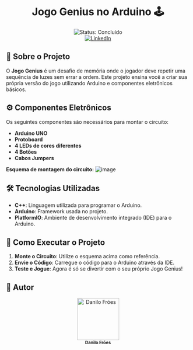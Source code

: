 <h1 align="center">Jogo Genius no Arduino 🕹️</h1>

<div align="center">
    <img src="https://img.shields.io/badge/STATUS-CONCLU%C3%8DDO-green" alt="Status: Concluído"/>
    <br>
    <a href="https://www.linkedin.com/in/danilodavi/">
        <img src="https://img.shields.io/badge/LinkedIn-blue?style=for-the-badge&logo=linkedin" alt="LinkedIn">
    </a>
</div>

## 📖 Sobre o Projeto

O **Jogo Genius** é um desafio de memória onde o jogador deve repetir uma sequência de luzes sem errar a ordem. Este projeto ensina você a criar sua própria versão do jogo utilizando Arduino e componentes eletrônicos básicos.

## ⚙️ Componentes Eletrônicos

Os seguintes componentes são necessários para montar o circuito:

- **Arduino UNO**
- **Protoboard**
- **4 LEDs de cores diferentes**
- **4 Botões**
- **Cabos Jumpers**

**Esquema de montagem do circuito:**
![image](https://github.com/user-attachments/assets/dd91f632-5cfa-446d-88fe-c754263154e6)

## 🛠️ Tecnologias Utilizadas

- **C++**: Linguagem utilizada para programar o Arduino.
- **Arduino**: Framework usada no projeto.
- **PlatformIO**: Ambiente de desenvolvimento integrado (IDE) para o Arduino.

## 📂 Como Executar o Projeto

1. **Monte o Circuito**: Utilize o esquema acima como referência.
2. **Envie o Código**: Carregue o código para o Arduino através da IDE.
3. **Teste e Jogue**: Agora é só se divertir com o seu próprio Jogo Genius!

## 👤 Autor

<div align="center">
    <a href="https://github.com/danilofroes">
        <img src="https://github.com/user-attachments/assets/9f398ee7-c65e-4789-859a-02c22d615204" width="115" alt="Danilo Fróes"/>
        <br>
        <sub><b>Danilo Fróes</b></sub>
    </a>
</div>
